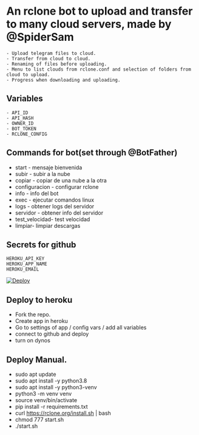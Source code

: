# An rclone bot to upload and transfer to many cloud servers, made by @SpiderSam

    - Upload telegram files to cloud.
    - Transfer from cloud to cloud.
    - Renaming of files before uploading.
    - Menu to list clouds from rclone.conf and selection of folders from cloud to upload.
    - Progress when downloading and uploading.

## Variables

    - API_ID
    - API_HASH
    - OWNER_ID
    - BOT_TOKEN
    - RCLONE_CONFIG

## Commands for bot(set through @BotFather) 
- start - mensaje bienvenida
- subir - subir a la nube 
- copiar - copiar de una nube a la otra
- configuracion - configurar rclone 
- info - info del bot 
- exec - ejecutar comandos linux 
- logs - obtener logs del servidor 
- servidor - obtener info del servidor
- test_velocidad- test velocidad 
- limpiar- limpiar descargas

## Secrets for github

    HEROKU_API_KEY
    HEROKU_APP_NAME
    HEROKU_EMAIL
    
    
[![Deploy](https://www.herokucdn.com/deploy/button.svg)](https://heroku.com/deploy?template=)    

## Deploy to heroku
- Fork the repo.
- Create app in heroku
- Go to settings of app / config vars / add all variables
- connect to github and deploy
- turn on dynos

## Deploy Manual. 
- sudo apt update 
- sudo apt install -y python3.8 
- sudo apt install -y python3-venv 
- python3 -m venv venv 
- source venv/bin/activate 
- pip install -r requirements.txt 
- curl https://rclone.org/install.sh | bash
- chmod 777 start.sh 
- ./start.sh

